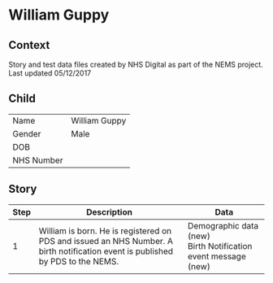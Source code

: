 # William Guppy
## Context
Story and test data files created by NHS Digital as part of the NEMS project. Last updated 05/12/2017
## Child

| | |
|---|---|
| Name | William Guppy |
| Gender | Male |
| DOB |  |
| NHS Number |  |

## Story

| Step | Description | Data |
|---|---|---|
| 1 | William is born. He is registered on PDS and issued an NHS Number. A birth notification event is published by PDS to the NEMS.| Demographic data (new)<br>Birth Notification event message (new) |
